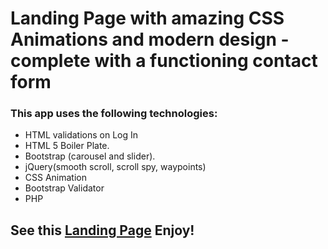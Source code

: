 # Landing Page with amazing CSS Animations and modern design - complete with a functioning contact form

<h3>This app uses the following technologies:</h3>
  <ul>
    <li>HTML validations on Log In</li>
    <li>HTML 5 Boiler Plate.</li>
    <li>Bootstrap (carousel and slider).</li>
    <li>jQuery(smooth scroll, scroll spy, waypoints)</li>
    <li>CSS Animation</li>
    <li>Bootstrap Validator</li>
    <li>PHP</li>
 </ul>
 
 <h2>See this <a href="http://www.ianposton.com/landing/index.html">Landing Page</a> Enjoy!
